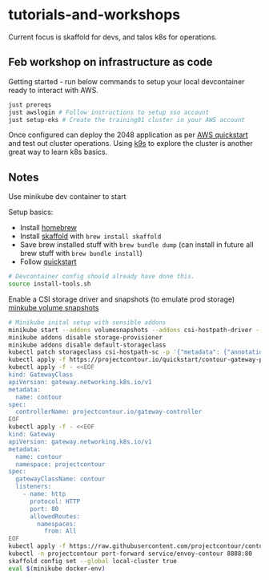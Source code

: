 # tutorials-and-workshops

Current focus is skaffold for devs, and talos k8s for operations.

## Feb workshop on infrastructure as code

Getting started - run below commands to setup your local devcontainer ready to interact with AWS.

```bash
just prereqs
just awslogin # Follow instructions to setup sso account
just setup-eks # Create the training01 cluster in your AWS account
```

Once configured can deploy the 2048 application as per [AWS quickstart](https://docs.aws.amazon.com/eks/latest/userguide/quickstart.html#_deploy_the_2048_game_sample_application) and test out cluster operations. Using [k9s](https://k9scli.io) to explore the cluster is another great way to learn k8s basics.

## Notes

Use minikube dev container to start

Setup basics:

- Install [homebrew](https://brew.sh)
- Install [skaffold](https://skaffold.dev) with `brew install skaffold`
- Save brew installed stuff with `brew bundle dump` (can install in future all brew stuff with `brew bundle install`)
- Follow [quickstart](https://skaffold.dev/docs/quickstart/)

```bash
# Devcontainer config should already have done this.
source install-tools.sh
```

Enable a CSI storage driver and snapshots (to emulate prod storage)
[minkube volume snapshots](https://minikube.sigs.k8s.io/docs/tutorials/volume_snapshots_and_csi/)

```bash
# Minikube inital setup with sensible addons
minikube start --addons volumesnapshots --addons csi-hostpath-driver --cpus no-limit --memory no-limit
minikube addons disable storage-provisioner
minikube addons disable default-storageclass
kubectl patch storageclass csi-hostpath-sc -p '{"metadata": {"annotations":{"storageclass.kubernetes.io/is-default-class":"true"}}}'
kubectl apply -f https://projectcontour.io/quickstart/contour-gateway-provisioner.yaml
kubectl apply -f - <<EOF
kind: GatewayClass
apiVersion: gateway.networking.k8s.io/v1
metadata:
  name: contour
spec:
  controllerName: projectcontour.io/gateway-controller
EOF
kubectl apply -f - <<EOF
kind: Gateway
apiVersion: gateway.networking.k8s.io/v1
metadata:
  name: contour
  namespace: projectcontour
spec:
  gatewayClassName: contour
  listeners:
    - name: http
      protocol: HTTP
      port: 80
      allowedRoutes:
        namespaces:
          from: All
EOF
kubectl apply -f https://raw.githubusercontent.com/projectcontour/contour/main/examples/example-workload/gatewayapi/kuard/kuard.yaml
kubectl -n projectcontour port-forward service/envoy-contour 8888:80
skaffold config set --global local-cluster true
eval $(minikube docker-env)
```

